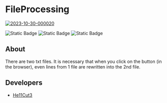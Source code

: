 # FileProcessing

<a href="https://ibb.co/PxgQtKW"><img src="https://i.ibb.co/tBDX3g2/2023-10-30-000020.png" alt="2023-10-30-000020" border="0"></a>

![Static Badge](https://img.shields.io/badge/Framework-.NET_4.8-purple?logo=dotnet) ![Static Badge](https://img.shields.io/badge/Language-C%23-purple?logo=csharp) ![Static Badge](https://img.shields.io/badge/DataBase-MSSQL-purple?logo=microsoftsqlserver)


## About

There are two txt files.
It is necessary that when you click on the button (in the browser), even lines from 1 file are rewritten into the 2nd file.

## Developers

- [He11Cut3](https://github.com/He11Cut3)
